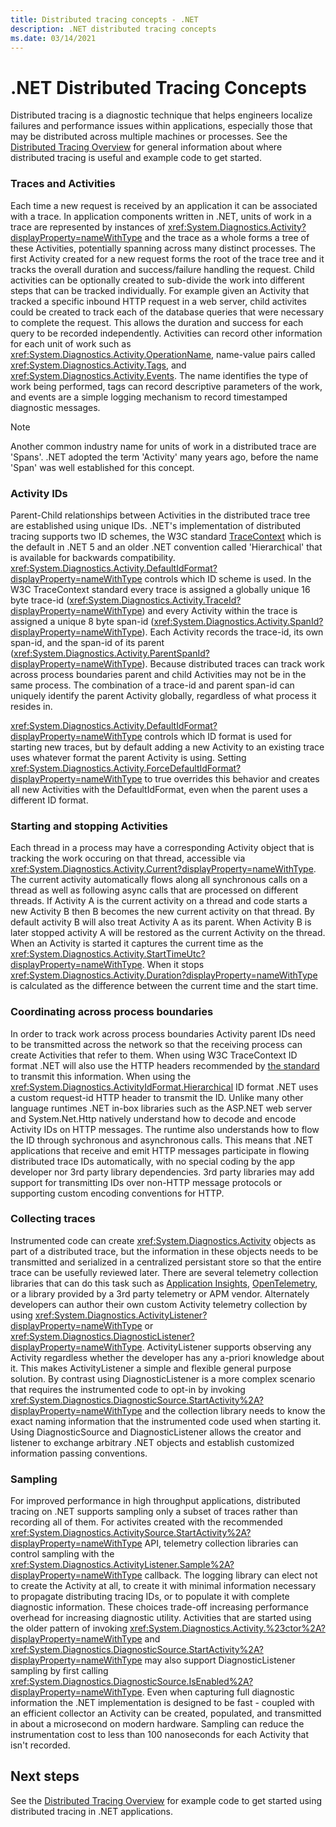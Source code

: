 ```yaml
---
title: Distributed tracing concepts - .NET
description: .NET distributed tracing concepts
ms.date: 03/14/2021
---
```


# .NET Distributed Tracing Concepts

Distributed tracing is a diagnostic technique that helps engineers localize failures and
performance issues within applications, especially those that may be distributed across
multiple machines or processes. See the [Distributed Tracing Overview](distributed-tracing.md)
for general information about where distributed tracing is useful and example code to get
started.

### Traces and Activities

Each time a new request is received by an application it can be associated with a trace. In
application components written in .NET, units of work in a trace are represented by instances of
<xref:System.Diagnostics.Activity?displayProperty=nameWithType> and the trace as a whole forms
a tree of these Activities, potentially spanning across many distinct processes. The first
Activity created for a new request forms the root of the trace tree and it tracks the overall
duration and success/failure handling the request. Child activities can be optionally created
to sub-divide the work into different steps that can be tracked individually.
For example given an Activity that tracked a specific inbound HTTP request in a web server,
child activites could be created to track each of the database queries that were necessary to
complete the request. This allows the duration and success for each query to be recorded independently.
Activities can record other information for each unit of work such as
<xref:System.Diagnostics.Activity.OperationName>, name-value pairs
called <xref:System.Diagnostics.Activity.Tags>, and <xref:System.Diagnostics.Activity.Events>. The
name identifies the type of work being performed, tags can record descriptive parameters of the work,
and events are a simple logging mechanism to record timestamped diagnostic messages.

> [!NOTE]
> Another common industry name for units of work in a distributed trace are 'Spans'.
> .NET adopted the term 'Activity' many years ago, before the name 'Span' was well
> established for this concept.

### Activity IDs

Parent-Child relationships between Activities in the distributed trace tree are established
using unique IDs. .NET's implementation of distributed tracing supports two ID schemes, the W3C
standard [TraceContext](https://www.w3.org/TR/trace-context/) which is the default in .NET 5 and
an older .NET convention called 'Hierarchical' that is available for backwards compatibility.
<xref:System.Diagnostics.Activity.DefaultIdFormat?displayProperty=nameWithType> controls which
ID scheme is used. In the W3C TraceContext standard every trace is assigned a globally unique 16
byte trace-id (<xref:System.Diagnostics.Activity.TraceId?displayProperty=nameWithType>) and
every Activity within the trace is assigned a unique 8 byte span-id
(<xref:System.Diagnostics.Activity.SpanId?displayProperty=nameWithType>). Each Activity
records the trace-id, its own span-id, and the span-id of its parent
(<xref:System.Diagnostics.Activity.ParentSpanId?displayProperty=nameWithType>). Because
distributed traces can track work across process boundaries parent and child Activities may
not be in the same process. The combination of a trace-id and parent span-id can uniquely
identify the parent Activity globally, regardless of what process it resides in.

<xref:System.Diagnostics.Activity.DefaultIdFormat?displayProperty=nameWithType> controls which
ID format is used for starting new traces, but by default adding a new Activity to an existing
trace uses whatever format the parent Activity is using.
Setting <xref:System.Diagnostics.Activity.ForceDefaultIdFormat?displayProperty=nameWithType>
to true overrides this behavior and creates all new Activities with the DefaultIdFormat, even
when the parent uses a different ID format.

### Starting and stopping Activities

Each thread in a process may have a corresponding Activity object that is tracking the work
occuring on that thread, accessible via
<xref:System.Diagnostics.Activity.Current?displayProperty=nameWithType>. The current activity
automatically flows along all synchronous calls on a thread as well as following async calls
that are processed on different threads. If Activity A is the current activity on a thread and
code starts a new Activity B then B becomes the new current activity on that thread. By default
activity B will also treat Activity A as its parent. When Activity B is later stopped activity
A will be restored as the current Activity on the thread. When an Activity is started it
captures the current time as the
<xref:System.Diagnostics.Activity.StartTimeUtc?displayProperty=nameWithType>. When it
stops <xref:System.Diagnostics.Activity.Duration?displayProperty=nameWithType> is calculated
as the difference between the current time and the start time.

### Coordinating across process boundaries

In order to track work across process boundaries Activity parent IDs need to be transmitted across
the network so that the receiving process can create Activities that refer to them. When using
W3C TraceContext ID format .NET will also use the HTTP headers recommended by
[the standard](https://www.w3.org/TR/trace-context/) to transmit this information. When using the
<xref:System.Diagnostics.ActivityIdFormat.Hierarchical> ID format
.NET uses a custom request-id HTTP header to transmit the ID. Unlike many other language runtimes
.NET in-box libraries such as the ASP.NET web server and System.Net.Http natively understand how to
decode and encode Activity IDs on HTTP messages. The runtime also understands how to flow the ID
through sychronous and asynchronous calls. This means that .NET applications that receive and
emit HTTP messages participate in flowing distributed trace IDs automatically, with no special
coding by the app developer nor 3rd party library dependencies. 3rd party libraries may add
support for transmitting IDs over non-HTTP message protocols or supporting custom encoding
conventions for HTTP.

### Collecting traces

Instrumented code can create <xref:System.Diagnostics.Activity> objects
as part of a distributed trace, but the information in these objects needs to be transmitted
and serialized in a centralized persistant store so that the entire trace can be usefully reviewed
later. There are several telemetry collection libraries that can do this task such as
[Application Insights](https://docs.microsoft.com/azure/azure-monitor/app/distributed-tracing),
[OpenTelemetry](https://github.com/open-telemetry/opentelemetry-dotnet/blob/main/docs/trace/getting-started/README.md),
or a library provided by a 3rd party telemetry or APM vendor. Alternately developers can author
their own custom Activity telemetry collection by using
<xref:System.Diagnostics.ActivityListener?displayProperty=nameWithType> or
<xref:System.Diagnostics.DiagnosticListener?displayProperty=nameWithType>. ActivityListener
supports observing any Activity regardless whether the developer has any a-priori knowledge about it.
This makes ActivityListener a simple and flexible general purpose solution. By contrast using
DiagnosticListener is a more complex scenario that requires the instrumented code to opt-in by
invoking <xref:System.Diagnostics.DiagnosticSource.StartActivity%2A?displayProperty=nameWithType> and
the collection library needs to know the exact naming information that the instrumented code
used when starting it. Using DiagnosticSource and DiagnosticListener allows the creator
and listener to exchange arbitrary .NET objects and establish customized information passing
conventions.

### Sampling

For improved performance in high throughput applications, distributed tracing on .NET supports
sampling only a subset of traces rather than recording all of them. For activites created with
the recommended <xref:System.Diagnostics.ActivitySource.StartActivity%2A?displayProperty=nameWithType>
API, telemetry collection libraries can control sampling with the
<xref:System.Diagnostics.ActivityListener.Sample%2A?displayProperty=nameWithType> callback.
The logging library can elect not to create the Activity at all, to create it with minimal
information necessary to propagate distributing tracing IDs, or to populate it with complete
diagnostic information. These choices trade-off increasing performance overhead for
increasing diagnostic utility. Activities that are started using the older pattern of invoking
<xref:System.Diagnostics.Activity.%23ctor%2A?displayProperty=nameWithType> and
<xref:System.Diagnostics.DiagnosticSource.StartActivity%2A?displayProperty=nameWithType> may
also support DiagnosticListener sampling by first calling
<xref:System.Diagnostics.DiagnosticSource.IsEnabled%2A?displayProperty=nameWithType>.
Even when capturing full diagnostic information the .NET
implementation is designed to be fast - coupled with an efficient collector an Activity can be
created, populated, and transmitted in about a microsecond on modern hardware. Sampling
can reduce the instrumentation cost to less than 100 nanoseconds for each Activity that isn't
recorded.

## Next steps

See the [Distributed Tracing Overview](distributed-tracing.md) for example code to get started
using distributed tracing in .NET applications.
